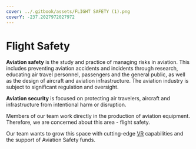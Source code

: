 ```yaml
---
cover: ../.gitbook/assets/FLIGHT SAFETY (1).png
coverY: -237.2027972027972
---
```


# Flight Safety

**Aviation safety** is the study and practice of managing risks in aviation. This includes preventing aviation accidents and incidents through research, educating air travel personnel, passengers and the general public, as well as the design of aircraft and aviation infrastructure. The aviation industry is subject to significant regulation and oversight.

**Aviation security** is focused on protecting air travelers, aircraft and infrastructure from intentional harm or disruption.

Members of our team work directly in the production of aviation equipment. Therefore, we are concerned about this area - flight safety.&#x20;

Our team wants to grow this space with cutting-edge [VR](../products/vr-app.md) capabilities and the support of Aviation Safety funds.
